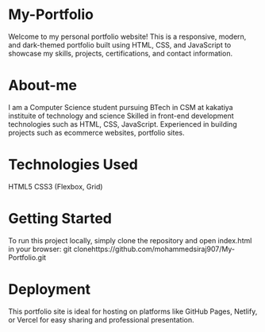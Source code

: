 # My-Portfolio
Welcome to my personal portfolio website! This is a responsive, modern, and dark-themed portfolio built using HTML, CSS, and JavaScript to showcase my skills, projects, certifications, and contact information.
# About-me
I am a Computer Science student pursuing BTech in CSM at kakatiya instituite of technology and science Skilled in front-end development technologies such as HTML, CSS, JavaScript. Experienced in building projects such as ecommerce websites, portfolio sites.
# Technologies Used
HTML5
CSS3 (Flexbox, Grid)
# Getting Started
To run this project locally, simply clone the repository and open index.html in your browser: git clonehttps://github.com/mohammedsiraj907/My-Portfolio.git
# Deployment
This portfolio site is ideal for hosting on platforms like GitHub Pages, Netlify, or Vercel for easy sharing and professional presentation.
